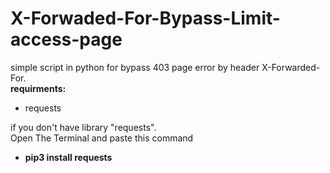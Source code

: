 # X-Forwaded-For-Bypass-Limit-access-page
simple script in python for bypass 403 page error by header  X-Forwarded-For.
<br>
<strong>requirments:</strong>
<ul>
  <li>requests</li>
</ul>
if you don't have library "requests". 
<br>
Open The Terminal and paste this command
<ul>
  <li><strong>pip3 install requests</strong></li>
  
</ul>

